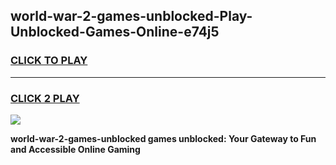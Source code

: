 
## world-war-2-games-unblocked-Play-Unblocked-Games-Online-e74j5
<h3>
<a href="https://premium76.site?title=world-war-2-games-unblocked&ref=25A">CLICK TO PLAY</a></h3>
<hr>

<h3>
<a href="https://premium76.site?title=world-war-2-games-unblocked&ref=25A">CLICK 2 PLAY</a>
  
</h3>

<a href="https://premium76.site?title=world-war-2-games-unblocked&ref=25A"><img src="https://clearcache.store/games.png"></a>


**world-war-2-games-unblocked games unblocked: Your Gateway to Fun and Accessible Online Gaming**
